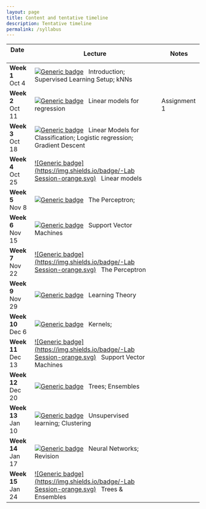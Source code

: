```yaml
---
layout: page
title: Content and tentative timeline
description: Tentative timeline
permalink: /syllabus
---
```


|  Date     &nbsp; &nbsp;&nbsp; &nbsp;&nbsp; &nbsp;  | Lecture           | Notes |
| --------- | --------------- | ------ |
| **Week 1** <br> Oct 4       | [![Generic badge](https://img.shields.io/badge/-Lecture-blue.svg)](https://shields.io/) &nbsp; Introduction; Supervised Learning Setup; kNNs   |   |
| **Week 2** <br> Oct 11      | [![Generic badge](https://img.shields.io/badge/-Lecture-blue.svg)](https://shields.io/) &nbsp; Linear models for regression     |  Assignment 1  |
| **Week 3** <br> Oct 18      | [![Generic badge](https://img.shields.io/badge/-Lecture-blue.svg)](https://shields.io/) &nbsp; Linear Models for Classification; Logistic regression; Gradient Descent      |    |
| **Week 4** <br> Oct 25      |  [![Generic badge](https://img.shields.io/badge/-Lab Session-orange.svg)](https://shields.io/) &nbsp; Linear models     |    |
| **Week 5** <br> Nov 8      | [![Generic badge](https://img.shields.io/badge/-Lecture-blue.svg)](https://shields.io/) &nbsp; The Perceptron;     |    |
| **Week 6** <br> Nov 15      |  [![Generic badge](https://img.shields.io/badge/-Lecture-blue.svg)](https://shields.io/) &nbsp; Support Vector Machines  |     |
| **Week 7** <br> Nov 22      |  [![Generic badge](https://img.shields.io/badge/-Lab Session-orange.svg)](https://shields.io/) &nbsp; The Perceptron     |   |
| **Week 9** <br> Nov 29      | [![Generic badge](https://img.shields.io/badge/-Lecture-blue.svg)](https://shields.io/) &nbsp;  Learning Theory   |    |
| **Week 10** <br> Dec 6      | [![Generic badge](https://img.shields.io/badge/-Lecture-blue.svg)](https://shields.io/) &nbsp; Kernels;      |    |
| **Week 11** <br> Dec 13      | [![Generic badge](https://img.shields.io/badge/-Lab Session-orange.svg)](https://shields.io/) &nbsp; Support Vector Machines   |    |
| **Week 12** <br> Dec 20     | [![Generic badge](https://img.shields.io/badge/-Lecture-blue.svg)](https://shields.io/) &nbsp; Trees; Ensembles      |   |
| **Week 13** <br> Jan 10      | [![Generic badge](https://img.shields.io/badge/-Lecture-blue.svg)](https://shields.io/) &nbsp; Unsupervised learning; Clustering       |    |
| **Week 14** <br> Jan 17      | [![Generic badge](https://img.shields.io/badge/-Lecture-blue.svg)](https://shields.io/) &nbsp; Neural Networks; Revision     |    |
| **Week 15** <br> Jan 24      | [![Generic badge](https://img.shields.io/badge/-Lab Session-orange.svg)](https://shields.io/) &nbsp; Trees & Ensembles    |  |
